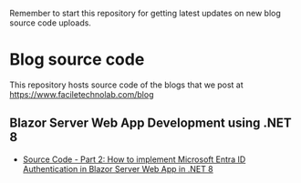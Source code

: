 Remember to start this repository for getting latest updates on new blog source code uploads.

# Blog source code
This repository hosts source code of the blogs that we post at https://www.faciletechnolab.com/blog

## Blazor Server Web App Development using .NET 8
- [Source Code - Part 2: How to implement Microsoft Entra ID Authentication in Blazor Server Web App in .NET 8 ](https://github.com/facile-technolab-pvt-ltd/blog-source-code/tree/master/BlazorAppPart2)



